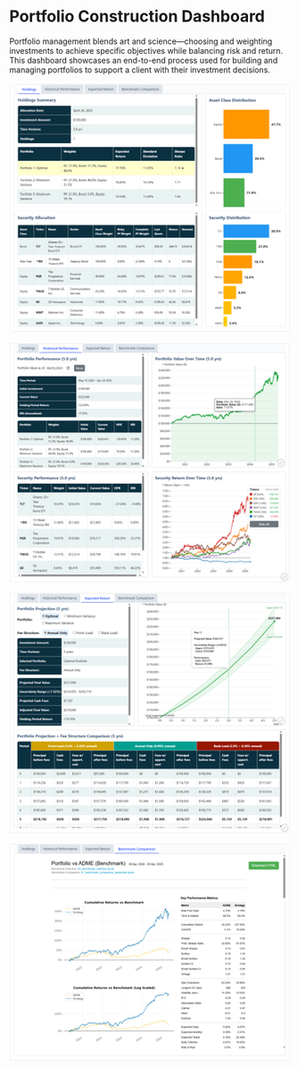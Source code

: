 # Portfolio Construction Dashboard
Portfolio management blends art and science—choosing and weighting investments to achieve specific objectives while balancing risk and return. This dashboard showcases an end-to-end process used for building and managing portfolios to support a client with their investment decisions.

[<img src="img/portfolio/holdings.png" alt="Investment Portfolio Dashboard">](https://portfolio-management.renanperes.com/#portfolio)

[<img src="img/portfolio/historical_performance.png" alt="Investment Portfolio Dashboard">](https://portfolio-management.renanperes.com/#portfolio)

[<img src="img/portfolio/expected_return.png" alt="Investment Portfolio Dashboard">](https://portfolio-management.renanperes.com/#portfolio)

[<img src="img/portfolio/benchmark_comparison.png" alt="Investment Portfolio Dashboard">](https://portfolio-management.renanperes.com/#portfolio)
